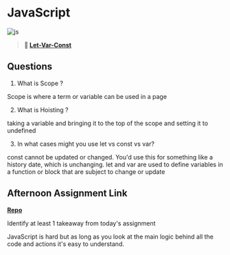 # JavaScript

![js](https://bcw.blob.core.windows.net/public/img/courses/js.gif)

> **📖 [Let-Var-Const](https://codeworksacademy.com/fs-student-guide/resources/wk2/01-Let-Var-Const)**

## Questions

1. What is Scope ?

Scope is where a term or variable can be used in a page

2. What is Hoisting ?

taking a variable and bringing it to the top of the scope and setting it to undefined

3. In what cases might you use let vs const vs var?

const cannot be updated or changed. You'd use this for something like a history date, which is unchanging.
let and var are used to define variables in a function or block that are subject to change or update

## Afternoon Assignment Link

**[Repo](https://github.com/JustinBrower/score-board)**

Identify at least 1 takeaway from today's assignment

JavaScript is hard but as long as you look at the main logic behind all the code and actions it's easy to understand.
